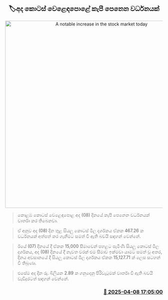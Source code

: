 <p align='center'><b><h2 align='center' title='A notable increase in the stock market today'>🏷අද කොටස් වෙළෙඳපොළේ කැපී පෙනෙන වර්ධනයක්</h2></b></p>
<p align='center'><img src='https://helakuru.sgp1.cdn.digitaloceanspaces.com/esana/images/lib/cse-stock.jpg' width='600' alt='A notable increase in the stock market today'></p>

> කොළඹ කොටස් වෙළෙඳපොළ අද (08) දිනයේ කැපී පෙනෙන වර්ධනයක් වාර්තා කර තිබෙනවා.

> ඒ අනුව අද (08) දින තුළ සියලු කොටස් මිල දර්ශකය ඒකක 467.26 ක වර්ධනයක් අත්පත් කර ගැනීමට සමත් වී ඇති බවයි සඳහන් වෙන්නේ.

> ඊයේ (07) දිනයේ දී ඒකක 15,000 සීමාවෙන් පහළට පැමිණි සියලු කොටස් මිල දර්ශකය, අද (08) දිනයේ දී නැවත වරක් එම සීමාව ඉක්මවා යාමට සමත් වූ අතර, දිනය අවසානයේ දී සියලු කොටස් මිල දර්ශකය ඒකක 15,127.71 ක් ලෙස සටහන් වී තිබුණා.

> එසේම අද දින රු. බිලියන 2.89 ක ගනුදෙනු පිරිවැටුමක් වාර්තා වී ඇති බවයි වැඩිදුරටත් සඳහන් වෙන්නේ. 



<h3 align='right'><a href='https://www.helakuru.lk/esana/p/109086/'>📅 2025-04-08 17:05:00</a></h3>
